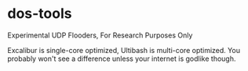 # dos-tools
Experimental UDP Flooders, For Research Purposes Only

Excalibur is single-core optimized, Ultibash is multi-core optimized. You probably won't see a difference unless your internet is godlike though.
